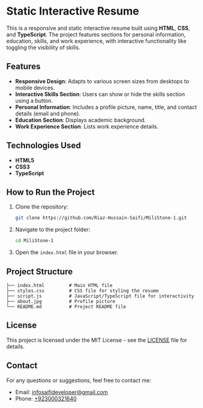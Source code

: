 
# Static Interactive Resume

This is a responsive and static interactive resume built using **HTML**, **CSS**, and **TypeScript**. The project features sections for personal information, education, skills, and work experience, with interactive functionality like toggling the visibility of skills.

## Features

- **Responsive Design**: Adapts to various screen sizes from desktops to mobile devices.
- **Interactive Skills Section**: Users can show or hide the skills section using a button.
- **Personal Information**: Includes a profile picture, name, title, and contact details (email and phone).
- **Education Section**: Displays academic background.
- **Work Experience Section**: Lists work experience details.

## Technologies Used

- **HTML5**
- **CSS3**
- **TypeScript**

## How to Run the Project

1. Clone the repository:
   ```bash
   git clone https://github.com/Riaz-Hussain-Saifi/MiliStone-1.git
   ```
2. Navigate to the project folder:
   ```bash
   cd MiliStone-1
   ```
3. Open the `index.html` file in your browser.

## Project Structure

```
├── index.html         # Main HTML file
├── styles.css         # CSS file for styling the resume
├── script.js          # JavaScript/TypeScript file for interactivity
├── about.jpg          # Profile picture
└── README.md          # Project README file
```

## License

This project is licensed under the MIT License - see the [LICENSE](LICENSE) file for details.

## Contact

For any questions or suggestions, feel free to contact me:

- Email: [infosaifideveloper@gmail.com](mailto:infosaifideveloper@gmail.com)
- Phone: [+923000321640](tel:+923000321640)
